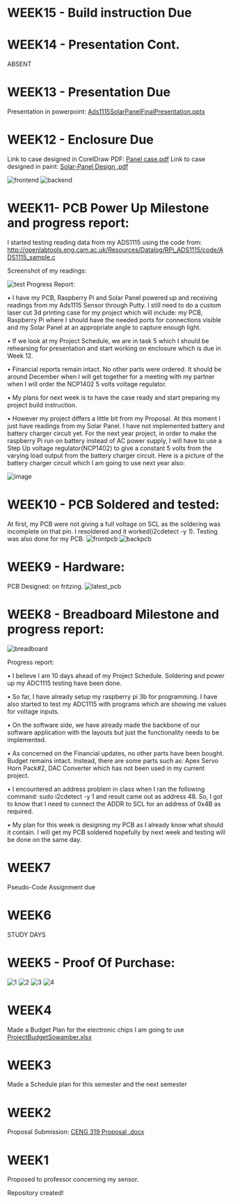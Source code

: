 # WEEK15 - Build instruction Due

# WEEK14 - Presentation Cont.
ABSENT

# WEEK13 - Presentation Due
Presentation in powerpoint: [Ads1115SolarPanelFinalPresentation.pptx](https://github.com/Kritish007/portablesolarsystem/files/2621762/Ads1115SolarPanelFinalPresentation.pptx)

# WEEK12 - Enclosure Due
Link to case designed in CorelDraw PDF: [Panel case.pdf](https://github.com/Kritish007/portablesolarsystem/files/2601861/Panel.case.pdf)
Link to case designed in paint: [Solar-Panel Design .pdf](https://github.com/Kritish007/portablesolarsystem/files/2601737/Solar-Panel.Design.pdf)


![frontend](https://user-images.githubusercontent.com/42982622/48801619-d8418b80-ecda-11e8-99e1-b1883ea4e5f4.jpg)
![backend](https://user-images.githubusercontent.com/42982622/48801703-0cb54780-ecdb-11e8-939e-ab037ac2cf3d.jpg)

# WEEK11- PCB Power Up Milestone and progress report:

I started testing reading data from my ADS1115 using the code from: http://openlabtools.eng.cam.ac.uk/Resources/Datalog/RPi_ADS1115/code/ADS1115_sample.c

Screenshot of my readings:

![test](https://user-images.githubusercontent.com/42982622/48443290-9f476b00-e75e-11e8-828c-c67c150a8aa5.PNG)
Progress Report:

•	I have my PCB, Raspberry Pi and Solar Panel powered up and receiving readings from my Ads1115 Sensor through Putty. I still need to do a custom laser cut 3d printing case for my project which will include: my PCB, Raspberry Pi where I should have the needed ports for connections visible and my Solar Panel at an appropriate angle to capture enough light.

•	If we look at my Project Schedule, we are in task 5 which I should be rehearsing for presentation and start working on enclosure which is due in Week 12.

•	Financial reports remain intact. No other parts were ordered. It should be around December when I will get together for a meeting with my partner when I will order the NCP1402 5 volts voltage regulator.

•	My plans for next week is to have the case ready and start preparing my project build instruction.

•	However my project differs a little bit from my Proposal. At this moment I just have readings from my Solar Panel. I have not implemented battery and battery charger circuit yet. For the next year project, in order to make the raspberry Pi run on battery instead of AC power supply, I will have to use a Step Up voltage regulator(NCP1402) to give a constant 5 volts from the varying load output from the battery charger circuit. Here is a picture of the battery charger circuit which I am going to use next year also:

![image](https://user-images.githubusercontent.com/42982622/48447745-cd32ac80-e76a-11e8-9222-e90a306d9815.png)


# WEEK10 - PCB Soldered and tested:
At first, my PCB were not giving a full voltage on SCL as the soldering was incomplete on that pin. I resoldered and it worked(i2cdetect -y 1). Testing was also done for my PCB.
![frontpcb](https://user-images.githubusercontent.com/42982622/48170699-9110cf00-e2c6-11e8-8987-0410192c8bbf.jpg)
![backpcb](https://user-images.githubusercontent.com/42982622/48170707-9a9a3700-e2c6-11e8-9e65-0f8f4f284443.jpg)

# WEEK9 - Hardware:
PCB Designed: on fritzing.
![latest_pcb](https://user-images.githubusercontent.com/42982622/48170594-3d05ea80-e2c6-11e8-8011-1853b33bb692.png)

# WEEK8 - Breadboard Milestone and progress report:
![breadboard](https://user-images.githubusercontent.com/42982622/48170806-18f6d900-e2c7-11e8-90bd-214967c04462.jpg)

Progress report:

•	I believe I am 10 days ahead of my Project Schedule. Soldering and power up my ADC1115 testing have been done. 

•	So far, I have already setup my raspberry pi 3b for programming. I have also started to test my ADC1115 with programs which are showing me values for voltage inputs.

•	On the software side, we have already made the backbone of our software application with the layouts but just the functionality needs to be implemented.

•	As concerned on the Financial updates, no other parts have been bought. Budget remains intact. Instead, there are some parts such as: Apex Servo Horn Pack#2, DAC Converter which has not been used in my current project.

•	I encountered an address problem in class when I ran the following command: sudo i2cdetect -y 1 and result came out as address 48. So, I got to know that I need to connect the ADDR to SCL for an address of 0x4B as required.

•	My plan for this week is designing my PCB as I already know what should it contain. I will get my PCB soldered hopefully by next week and testing will be done on the same day.



# WEEK7
Pseudo-Code Assignment due

# WEEK6
STUDY DAYS
# WEEK5 - Proof Of Purchase:
![1](https://user-images.githubusercontent.com/42982622/46377610-0a355a80-c667-11e8-8eae-219a86079d8f.jpg)
![2](https://user-images.githubusercontent.com/42982622/46377611-0a355a80-c667-11e8-9caf-cc08f2a2db3f.jpg)
![3](https://user-images.githubusercontent.com/42982622/46377612-0a355a80-c667-11e8-9c26-09587ed1588b.jpg)
![4](https://user-images.githubusercontent.com/42982622/46377613-0a355a80-c667-11e8-8817-46457f73cb27.jpg)

# WEEK4
Made a Budget Plan for the electronic chips I am going to use
[ProjectBudgetSowamber.xlsx](https://github.com/Kritish007/portablesolarsystem/files/2559887/ProjectBudgetSowamber.xlsx)

# WEEK3
Made a Schedule plan for this semester and the next semester

# WEEK2
Proposal Submission: [CENG 319 Proposal .docx](https://github.com/Kritish007/portablesolarsystem/files/2559888/CENG.319.Proposal.docx)

# WEEK1
Proposed to professor concerning my sensor.

Repository created!
